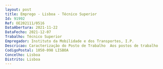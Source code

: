 ```yaml
--- 
layout: post
title: Emprego - Lisboa - Técnico Superior
Id: 91992
Ref: OE202111/0516
DataAbertura: 2021-11-22
DataFecho: 2021-12-07
Trabalho: Técnico Superior
Empregador: Instituto da Mobilidade e dos Transportes, I.P.
Descricao: Caracterização do Posto de Trabalho 	Aos postos de trabalho a preencher correspondem as seguintes funções Referência A) Técnico superior jurista para o Gabinete Jurídico e de Contencioso (2 lugares) Funções  Colaborar na preparação de projetos de diplomas legais e regulamentos, contratos ou quaisquer outros atos jurídicos, necessários ao enquadramento legal dos setores e atividades relacionadas com as atribuições do IMT, I. P., Proceder ao acompanhamento da negociação bem como a preparação dos trabalhos de transposição de normativos da União Europeia  Elaboração de informações e pareceres jurídicos de direito público, com especial incidência na área da mobilidade e dos transportes  Assegurar o contencioso do IMT, I. P., assegurando o exercício do mandato Forense.Referência B) Técnico superior jurista para a Direção de Serviços de Regulamentação Jurídico Económica (2 lugares) Funções  Garantir a disciplina e promover a eficiência das atividades do transporte terrestre de passageiros e de mercadorias e das atividades complementares do transporte, preparar e rever as regulamentações de acesso e exercício das atividades do transporte terrestre de passageiros e de mercadorias e às atividades complementares do transporte, e monitorizar a sua execução, definir procedimentos a seguir pelas Direções Regionais de Mobilidade e Transportes no licenciamento da atividade, designadamente do transporte rodoviário de mercadorias, do transporte público de passageiros em táxi, da prestação de serviços em pronto socorro e no transporte coletivo de crianças, proceder à análise económico financeira dos requisitos necessários à concessão das licenças a operadores ferroviários de passageiros e de mercadorias, promover e colaborar na definição das características técnicas e de segurança dos meios de transporte terrestre de passageiros e de mercadorias (ADR), assegurar a execução das regulamentações do acesso à atividade e ao mercado nos sectores em que tal seja recomendado por motivos de equilíbrio dos transportes, designadamente na atividade de transportes públicos rodoviário de passageiros em veículos pesados, nacional e internacional, nas atividades de Rent a car e Sharing, aluguer de veículos de mercadorias, na atividade transitária, e TVDE’s, assegurar a verificação e controlo da manutenção dos requisitos legais das empresas licenciadas para o transporte terrestre de passageiros e de mercadorias e para as atividades complementares do transporte, registar informaticamente as entidades licenciadas para o transporte terrestre de passageiros (e.g. Rent  a   car e TVDE), assegurar a gestão dos registos das entidades intervenientes nas atividades de transporte terrestre e a atualização permanente do site do IMT, I.P. neste âmbito. Referência C) Técnico superior jurista para a Direção de Serviços de Administração de Recursos (3 lugares) Funções  Elaboração de informações e pareceres nas áreas de aquisições de bens e serviços, contratação pública, apoio à área financeira e recursos humanos. Referência D) Técnico superior jurista para a Direção de Serviços de Formação e Certificação (2 lugares) Funções  Análise técnica na vertente jurídica das diferentes matérias que constituem as várias áreas de negócio da unidade orgânica, elaborando os necessários pareceres jurídicos que suportem as decisões superiores. Análise e emissão de parecer técnico jurídico sobre processos de licenciamento de entidades formadoras e certificação profissional, nomeadamente de  Motoristas de veículos pesados de passageiros e mercadorias  Motoristas de transporte coletivo de crianças  Motoristas de táxi  Motoristas de transporte individual e remunerado de passageiros em veículos descaracterizados a partir de plataforma eletrónica  Inspetor técnico de veículos  Técnico e mecânico de auto   gás  Maquinistas do sistema ferroviário  Agentes para o Acompanhamento de Comboios. Instrução e direção de processos administrativos decorrentes de ações de fiscalização a entidades formadoras das diferentes áreas de atividade  Análise e emissão de parecer técnico jurídico sobre as condições de aplicação da legislação que regulamenta o licenciamento das diferentes entidades formadoras e das certificações profissionais  Elaboração de projetos de legislação e regulamentação em matéria de formação e certificação no âmbito das atividades que se inserem nas atribuições do Departamento  Análise e emissão de parecer técnico jurídico sobre reclamações.
CodigoPostal: 1050-098 LISBOA
Concelho: Lisboa
Distrito: Lisboa
--- 
```

